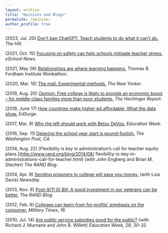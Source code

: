 ```yaml
---
layout: archive
title: "Opinions and Blogs"
permalink: /opinion/
author_profile: true
---
```

  
(2023, Jul. 20) [Don't ban ChatGPT: Teach students to do what it can't do.](https://thehill.com/opinion/technology/4105892-dont-ban-chatgpt-teach-students-to-do-what-it-cant-do/) *The Hill.*
  
(2021, Oct. 15) [Focusing on safety can help schools mitigate teacher stress.](https://www.eschoolnews.com/2021/10/15/focusing-on-safety-can-help-schools-mitigate-teacher-stress/) *eSchool News.*  
  
(2021, May 26)  [Relationships are where learning happens.](https://fordhaminstitute.org/national/commentary/relationships-are-where-learning-happens) Thomas B. Fordham Institute Wonkathon.  
  
(2020, Mar. 16) [The mail: Experimental methods.](https://www.newyorker.com/magazine/2020/03/16/letters-from-the-march-16-2020-issue) *The New Yorker.*  
  
(2019, Aug. 20) [Opinion: Free college is likely to provide an economic boost – for middle-class families more than poor students.](https://hechingerreport.org/opinion-access-to-free-tuition/) *The Hechinger Report.*  
  
(2019, June 17) [How countries make higher ed affordable: What the data show.](https://www.edsurge.com/news/2019-06-17-how-countries-make-higher-ed-affordable-what-the-data-shows) *EdSurge.*  
  
(2017, Mar. 9)  [Why the left should work with Betsy DeVos.](http://www.edweek.org/ew/articles/2017/03/09/why-the-left-should-work-with-betsy.html) *Education Week.*  

(2016, Sep. 11) [Delaying the school year start is pound-foolish.](https://www.washingtonpost.com/opinions/a-later-school-start-in-maryland-is-penny-wise-and-pound-foolish/2016/09/08/9589d898-743b-11e6-be4f-3f42f2e5a49e_story.html) *The Washington Post, C4.*  
   
(2014, Aug. 22) [Flexibility is key in administration’s call for teacher equity plans.](http://www.rand.org/blog/2014/08/ flexibility-is-key-in-administrations-call-for-teacher.html) (with John Engberg and Brian M. Stecher) *The RAND Blog.*  
   
(2014, Apr. 9)  [Sending prisoners to college will save you money.](http://www.newsday.com/opinion/oped/sending-prisoners-to-college-will-save-you-money-lois-davis-and-jennifer-steele-1.7658934) (with Lois Davis) *Newsday.*  
   
(2013, Nov. 8)  [Post-9/11 GI Bill: A good investment in our veterans can be better.](http://www.rand.org/blog/2013/11/post-911-gi-bill-a-good-investment-in-our-veterans.html) *The RAND Blog.*  
   
(2012, Feb. 6)  [Colleges can learn from for-profits’ emphasis on the consumer.](https://www.rand.org/blog/2012/02/colleges-can-learn-from-for-profits-emphasis-on-the.html) *Military Times, 16.*  
  
(2010, Jul. 14) [Are public service subsidies good for the public?](https://www.edweek.org/policy-politics/opinion-are-public-service-subsidies-good-for-the-public/2010/07) (with Richard J. Murnane and John B. Willett) *Education Week, 29, 30-32.*  
  
